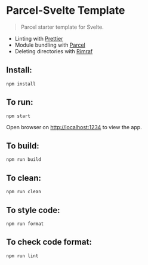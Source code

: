 # Parcel-Svelte Template

> Parcel starter template for Svelte.

- Linting with [Prettier](https://prettier.io/)
- Module bundling with [Parcel](https://parceljs.org/)
- Deleting directories with [Rimraf](https://github.com/isaacs/rimraf)

## Install:

```
npm install
```

## To run:

```
npm start
```

Open browser on [http://localhost:1234](http://localhost:1234) to view the app.

## To build:

```
npm run build
```

## To clean:

```
npm run clean
```

## To style code:

```
npm run format
```

## To check code format:

```
npm run lint
```
